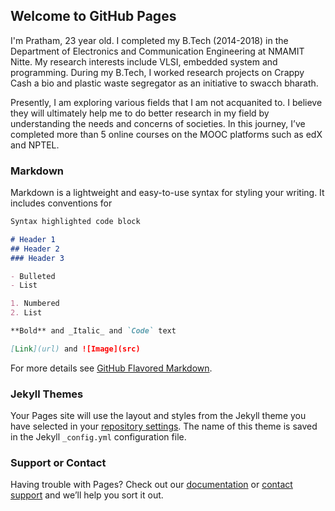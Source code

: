 ## Welcome to GitHub Pages

I'm Pratham, 23 year old. I completed my B.Tech (2014-2018) in the Department of Electronics and Communication Engineering at NMAMIT Nitte. My research interests include VLSI, embedded system and programming. During my B.Tech, I worked research projects on Crappy Cash a bio and plastic waste segregator as an initiative to swacch bharath.


Presently, I am exploring various fields that I am not acquanited to. I believe they will ultimately help me to do better research in my field by understanding the needs and concerns of societies. In this journey, I’ve completed more than 5 online courses on the MOOC platforms such as edX and NPTEL.

### Markdown

Markdown is a lightweight and easy-to-use syntax for styling your writing. It includes conventions for

```markdown
Syntax highlighted code block

# Header 1
## Header 2
### Header 3

- Bulleted
- List

1. Numbered
2. List

**Bold** and _Italic_ and `Code` text

[Link](url) and ![Image](src)
```

For more details see [GitHub Flavored Markdown](https://guides.github.com/features/mastering-markdown/).

### Jekyll Themes

Your Pages site will use the layout and styles from the Jekyll theme you have selected in your [repository settings](https://github.com/Prathamanchan/Prathamanchan/settings). The name of this theme is saved in the Jekyll `_config.yml` configuration file.

### Support or Contact

Having trouble with Pages? Check out our [documentation](https://help.github.com/categories/github-pages-basics/) or [contact support](https://github.com/contact) and we’ll help you sort it out.
